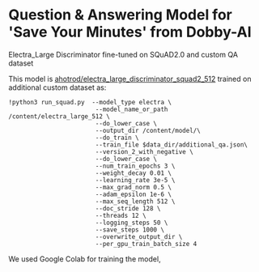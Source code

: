 # Question & Answering Model for 'Save Your Minutes' from Dobby-AI 

Electra_Large Discriminator fine-tuned on SQuAD2.0 and custom QA dataset

This model is [ahotrod/electra_large_discriminator_squad2_512](https://huggingface.co/ahotrod/electra_large_discriminator_squad2_512/blob/main/README.md)
 trained on additional custom dataset as:
 
```
!python3 run_squad.py  --model_type electra \
						--model_name_or_path /content/electra_large_512 \
						--do_lower_case \
						--output_dir /content/model/\
						--do_train \
						--train_file $data_dir/additional_qa.json\
						--version_2_with_negative \
						--do_lower_case \
						--num_train_epochs 3 \
						--weight_decay 0.01 \
						--learning_rate 3e-5 \
						--max_grad_norm 0.5 \
						--adam_epsilon 1e-6 \
						--max_seq_length 512 \
						--doc_stride 128 \
						--threads 12 \
						--logging_steps 50 \
						--save_steps 1000 \
						--overwrite_output_dir \
						--per_gpu_train_batch_size 4
```						
We used Google Colab for training the model,						